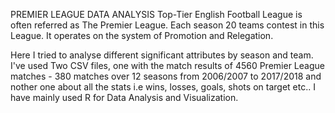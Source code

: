 PREMIER LEAGUE DATA ANALYSIS
Top-Tier English Football League is often referred as The Premier League. Each season 20 teams contest in this League. It operates on the system of Promotion and Relegation.

Here I tried to analyse different significant attributes by season and team.
I've used Two CSV files, one with the match results of 4560 Premier League matches - 380 matches over 12 seasons from 2006/2007 to 2017/2018 and nother one about all the stats i.e wins, losses, goals, shots on target etc..
I have mainly used R for Data Analysis and Visualization. 

